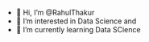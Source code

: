 - 👋 Hi, I’m @RahulThakur
- 👀 I’m interested in Data Science and
- 🌱 I’m currently learning Data SCience
